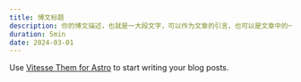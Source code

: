 ```yaml
---
title: 博文标题
description: 你的博文描述，也就是一大段文字，可以作为文章的引言，也可以是文章中的一个段落。
duration: 5min
date: 2024-03-01
---
```


Use [Vitesse Them for Astro](https://astro.build/themes/details/vitesse-theme-for-astro/) to start writing your blog posts.
